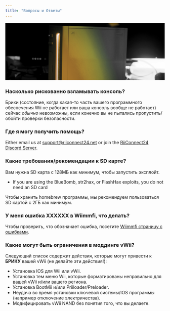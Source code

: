 ```yaml
---
title: "Вопросы и Ответы"
---
```


![Лого RiiConnect24 Wii жёлтый](/images/Wii_Yellow_Gray.jpg)

### Насколько рискованно взламывать консоль?
Брики (состояние, когда какая-то часть вашего программного обеспечения Wii не работает или ваша консоль вообще не работает) сейчас *обычно* невозможны, если конечно вы не пытались пропустить/обойти проверки безопасности.

### Где я могу получить помощь?
Either email us at support@riiconnect24.net or join the [RiiConnect24 Discord Server](https://discord.gg/rc24).

### Какие требования/рекомендации к SD карте?
Вам нужна SD карта с 128МБ как минимум, чтобы запустить эксплойт.

- If you are using the BlueBomb, str2hax, or FlashHax exploits, you do not need an SD card

Чтобы хранить homebrew программы, мы рекомендуем пользоваться SD картой с 2ГБ как минимум.

### У меня ошибка XXXXXX в Wiimmfi, что делать?
Чтобы проверить, что обозначает ошибка, посетите [Wiimmfi страницу с ошибками](https://wiimmfi.de/error).

### Какие могут быть ограничения в моддинге vWii?
Следующий список содержит действия, которые могут привести к **БРИКУ** вашей vWii (не делайте эти действия!):
* Установка IOS для Wii или vWii.
* Установка тем меню Wii, которые форматированы неправильно для вашей vWii и/или вашего региона.
* Установка BootMii и/или Priiloader/Preloader.
* Неудача во время установки ключевой системы/IOS программы (например отключение электричества).
* Модифицировать vWii NAND без понятия того, что вы делаете.
